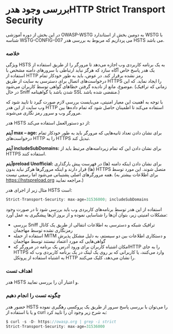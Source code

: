 # بررسی وجود هدرHTTP Strict Transport Security

در این بخش از دوره آموزشی OWASP-WSTG به دومین بخش از استاندارد WSTG با شناسه WSTG-CONFIG-007 می پردازیم که مربوط به بررسی هدر HSTS می باشد.

### خلاصه

ویژگی HSTS به یک برنامه کاربردی وب اجازه می‌دهد تا مرورگر را از طریق استفاده از یک هدر پاسخ خاص آگاه سازد که هرگز نباید ارتباطی با سرورهای دامنه مشخص با استفاده از HTTP رمز نشده برقرار کند. در عوض، باید به طور خودکار تمام درخواست‌های اتصال برای دسترسی به سایت از طریق HTTPS را ایجاد نماید. که این موضوع، مانع از نادیده گرفتن خطاهای گواهی توسط کاربران می‌شود. (زمانی که ترافیک در حال Sniff شدن باشد یا گواهینامه SSL منقضی شده باشد.)

با توجه به اهمیت این معیار امنیتی، می‌بایست بررسی لازم صورت گیرد تا تایید شود که وب سایت از این هدر HTTP استفاده می‌کند تا اطمینان حاصل شود که تمام داده‌ها بین مرورگر وب و سرور رمز نگاری می‌شوند.

هدر HSTS از دو دستورالعمل استفاده می‌کند:

**آیتم max – age:** برای نشان دادن تعداد ثانیه‌هایی که مرورگر باید به طور خودکار تمام درخواست‌های HTTP را به HTTPS تبدیل کند.

**آیتم includeSubDomains:** برای نشان دادن این که تمام زیردامنه‌های مرتبط باید از HTTPS استفاده کنند.

**آیتمpreload Unofficial:** برای نشان دادن اینکه دامنه (‏ها)‏ در فهرست پیش بارگذاری (‏ها) ‏قرار دارند و اینکه مرورگرها هرگز نباید بدون HTTPS متصل شوند. این مورد توسط همه مرورگرهای اصلی پشتیبانی می‌شود اما رسمی نیست. (برای اطلاعات بیشتر به https://hstspreload.org مراجعه نمایید.)

مثال زیر از اجرای هدر HSTS است:
```js
Strict-Transport-Security: max-age=31536000; includeSubDomains
```
استفاده از این هدر توسط برنامه‌های کاربردی وب باید بررسی شود تا در صورت وجود مشکلات امنیتی زیر، بتوان آن‌ها را شناسایی نموده و از بروز آن‌ها پیشگیری به عمل آورد:

* بررسی  Sniff ترافیک شبکه و دسترسی به اطلاعات انتقالی از طریق یک کانال رمزنگاری نشده توسط مهاجمان
* استفاده از حمله MITM و دستکاری اطلاعات بین دو سیستم، به دلیل مشکل پذیرش گواهی‌هایی که مورد اعتماد نیستند توسط مهاجمان
* امکان اشتباه کاربران برای ورود آدرس یک برنامه در مرورگر کهHTTP را به جای HTTPS وارد می‌کنند، یا کاربرانی که بر روی یک لینک در یک برنامه کاربردی وب که به اشتباه استفاده از پروتکل HTTP را نشان می‌دهد، کلیک می‌کنند.
### اهداف تست

هدر HSTS و اعتبار آن را بررسی نمایید.

### چگونه تست را انجام دهیم

حضور هدر HSTS را می‌توان با بررسی پاسخ سرور از طریق یک پروکسی رهگیری نموده و یا با استفاده از curl به شرح زیر وجود آن را تایید کرد:
```js
$ curl -s -D- https://owasp.org | grep -i strict
Strict-Transport-Security: max-age=31536000
```
